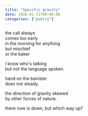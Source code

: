 ```yaml
---
title: "Specific gravity"
date: 2016-01-21T00:00:00
categories: ["poetry"]
---
```


<p>the call always</br>
comes too early</br>
in the morning for anything</br>
but mischief</br>
or the baker</p>

<p>I know who's talking</br>
but not the language spoken.</p>

<p>hand on the banister</br>
does not steady.

<p>the direction of gravity skewed</br>
by other forces of nature.</p>

<p>there now is down, but which way up?</p>